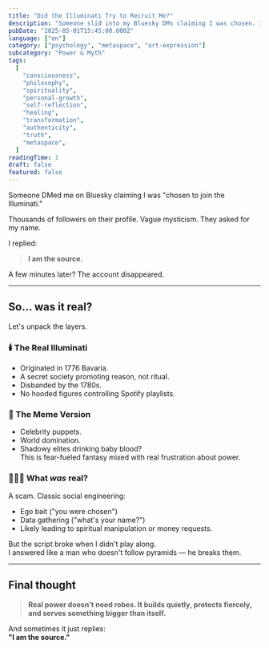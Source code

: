 ```yaml
---
title: "Did the Illuminati Try to Recruit Me?"
description: "Someone slid into my Bluesky DMs claiming I was chosen. I answered like a god. Here's what really went down."
pubDate: "2025-05-01T15:45:00.000Z"
language: ["en"]
category: ["psychology", "metaspace", "art-expression"]
subcategory: "Power & Myth"
tags:
  [
    "consciousness",
    "philosophy",
    "spirituality",
    "personal-growth",
    "self-reflection",
    "healing",
    "transformation",
    "authenticity",
    "truth",
    "metaspace",
  ]
readingTime: 1
draft: false
featured: false
---
```


Someone DMed me on Bluesky claiming I was "chosen to join the Illuminati."

Thousands of followers on their profile. Vague mysticism. They asked for my name.

I replied:

> **I am the source.**

A few minutes later? The account disappeared.

---

## So… was it real?

Let's unpack the layers.

### 🕯️ The Real Illuminati

- Originated in 1776 Bavaria.
- A secret society promoting reason, not ritual.
- Disbanded by the 1780s.
- No hooded figures controlling Spotify playlists.

### 🧠 The Meme Version

- Celebrity puppets.
- World domination.
- Shadowy elites drinking baby blood?  
  This is fear-fueled fantasy mixed with real frustration about power.

### 🧍🏽‍♂️ What _was_ real?

A scam. Classic social engineering:

- Ego bait ("you were chosen")
- Data gathering ("what's your name?")
- Likely leading to spiritual manipulation or money requests.

But the script broke when I didn't play along.  
I answered like a man who doesn't follow pyramids — he breaks them.

---

## Final thought

> **Real power doesn't need robes. It builds quietly, protects fiercely, and serves something bigger than itself.**

And sometimes it just replies:  
**"I am the source."**
